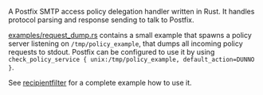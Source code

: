 A Postfix SMTP access policy delegation handler written in Rust. It handles protocol parsing and response sending to talk to Postfix.

[examples/request_dump.rs](examples/request_dump.rs) contains a small example that spawns a policy server listening on `/tmp/policy_example`, that dumps all incoming policy requests to stdout. Postfix can be configured to use it by using `check_policy_service { unix:/tmp/policy_example, default_action=DUNNO }`.

See [recipientfilter](https://github.com/Grollicus/recipientfilter) for a complete example how to use it.

